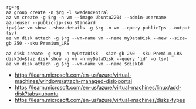 ```
rg=rg
az group create -n $rg -l swedencentral
az vm create -g $rg -n vm --image Ubuntu2204 --admin-username azureuser --public-ip-sku Standard
ip=$(az vm show --show-details -g $rg -n vm --query publicIps --output tsv)
az vm disk attach -g $rg --vm-name vm --name myDataDisk --new --size-gb 250 --sku Premium_LRS

az disk create -g $rg -n myDataDisk --size-gb 250 --sku Premium_LRS
diskId=$(az disk show -g vm -n myDataDisk --query 'id' -o tsv)
az vm disk attach -g $rg --vm-name vm --name $diskId
```

- https://learn.microsoft.com/en-us/azure/virtual-machines/windows/attach-managed-disk-portal
- https://learn.microsoft.com/en-us/azure/virtual-machines/linux/add-disk?tabs=ubuntu
- https://learn.microsoft.com/en-us/azure/virtual-machines/disks-types
